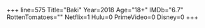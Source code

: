 +++
line=575
Title="Baki"
Year=2018
Age="18+"
IMDb="6.7"
RottenTomatoes=""
Netflix=1
Hulu=0
PrimeVideo=0
Disney=0
+++

